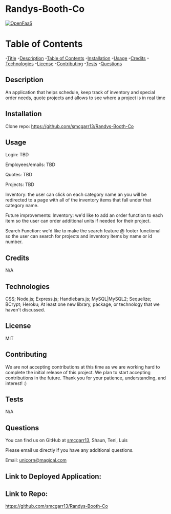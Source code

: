 # Randys-Booth-Co

[![OpenFaaS](https://img.shields.io/badge/License-MIT-blue.svg)](https://www.openfaas.com)

# Table of Contents

-[Title](#title)
-[Description](#description)
-[Table of Contents](#table-of-contents)
-[Installation](#installation)
-[Usage](#usage)
-[Credits](#credits)
-[Technologies](#technologies)
-[License](#license)
-[Contributing](#contributing)
-[Tests](#tests)
-[Questions](#questions)

## Description
An application that helps schedule, keep track of inventory and special order needs, quote projects and allows to see where a project is in real time

## Installation
Clone repo: https://github.com/smcgarr13/Randys-Booth-Co

## Usage
Login: TBD

Employees/emails: TBD

Quotes: TBD

Projects: TBD

Inventory: the user can click on each category name an you will be redirected to a page with all of the inventory items that fall under that category name.

Future improvements:
Inventory: we'd like to add an order function to each item so the user can order additional units if needed for their project.

Search Function: we'd like to make the search feature @ footer functional so the user can search for projects and inventory items by name or id number.

## Credits
N/A

## Technologies
CSS;
Node.js;
Express.js;
Handlebars.js;
MySQL|MySQL2;
Sequelize;
BCrypt; 
Heroku;
At least one new library, package, or technology that we haven't discussed.


## License
MIT

## Contributing
We are not accepting contributions at this time as we are working hard to complete the initial release of this project. We plan to start accepting contributions in the future. Thank you for your patience, understanding, and interest! :)

## Tests
N/A

## Questions

You can find us on GitHub at [smcgarr13](https://github.com/smcgarr13), Shaun, Teni, Luis

Please email us directly if you have any additional questions.

Email: unicorn@magical.com

## Link to Deployed Application:

## Link to Repo:
https://github.com/smcgarr13/Randys-Booth-Co